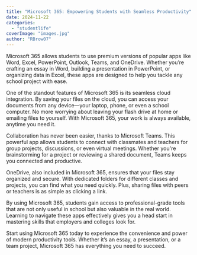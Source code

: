 ```yaml
---
title: "Microsoft 365: Empowering Students with Seamless Productivity"
date: 2024-11-22
categories: 
  - "studentlife"
coverImage: "images.jpg"
author: "RBrow07"
---
```


Microsoft 365 allows students to use premium versions of popular apps like Word, Excel, PowerPoint, Outlook, Teams, and OneDrive. Whether you’re crafting an essay in Word, building a presentation in PowerPoint, or organizing data in Excel, these apps are designed to help you tackle any school project with ease.

One of the standout features of Microsoft 365 is its seamless cloud integration. By saving your files on the cloud, you can access your documents from any device—your laptop, phone, or even a school computer. No more worrying about leaving your flash drive at home or emailing files to yourself. With Microsoft 365, your work is always available, anytime you need it.

Collaboration has never been easier, thanks to Microsoft Teams. This powerful app allows students to connect with classmates and teachers for group projects, discussions, or even virtual meetings. Whether you're brainstorming for a project or reviewing a shared document, Teams keeps you connected and productive.

OneDrive, also included in Microsoft 365, ensures that your files stay organized and secure. With dedicated folders for different classes and projects, you can find what you need quickly. Plus, sharing files with peers or teachers is as simple as clicking a link.

By using Microsoft 365, students gain access to professional-grade tools that are not only useful in school but also valuable in the real world. Learning to navigate these apps effectively gives you a head start in mastering skills that employers and colleges look for.

Start using Microsoft 365 today to experience the convenience and power of modern productivity tools. Whether it’s an essay, a presentation, or a team project, Microsoft 365 has everything you need to succeed.
